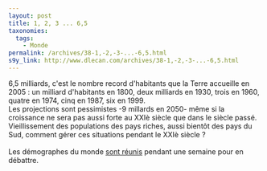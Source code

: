 ```yaml
---
layout: post
title: 1, 2, 3 ... 6,5
taxonomies: 
  tags: 
    - Monde
permalink: /archives/38-1,-2,-3-...-6,5.html
s9y_link: http://www.dlecan.com/archives/38-1,-2,-3-...-6,5.html
---
```

6,5 milliards, c'est le nombre record d'habitants que la Terre accueille en 2005 : un milliard d'habitants en 1800, deux milliards en 1930, trois en 1960, quatre en 1974, cinq en 1987, six en 1999.<br />
Les projections sont pessimistes -9 millards en 2050- même si la croissance ne sera pas aussi forte au XXIè siècle que dans le siècle passé.<br />
Vieillissement des populations des pays riches, aussi bientôt des pays du Sud, comment gérer ces situations pendant le XXIè siècle ?<br />
<br />
Les démographes du monde <a href="http://www.iussp.org/France2005/">sont réunis</a> pendant une semaine pour en débattre.<br />
<br />

